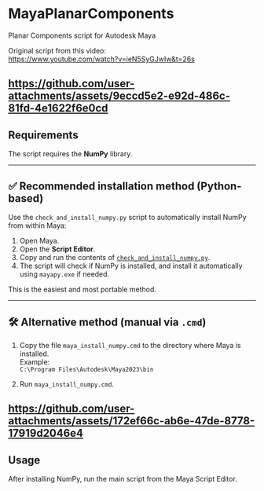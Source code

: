 # MayaPlanarComponents

Planar Components script for Autodesk Maya

Original script from this video:  
https://www.youtube.com/watch?v=ieN5SyGJwIw&t=26s

https://github.com/user-attachments/assets/9eccd5e2-e92d-486c-81fd-4e1622f6e0cd
---

## Requirements

The script requires the **NumPy** library.

---

## ✅ Recommended installation method (Python-based)

Use the `check_and_install_numpy.py` script to automatically install NumPy from within Maya:

1. Open Maya.
2. Open the **Script Editor**.
3. Copy and run the contents of [`check_and_install_numpy.py`](check_and_install_numpy.py).
4. The script will check if NumPy is installed, and install it automatically using `mayapy.exe` if needed.

This is the easiest and most portable method.

---

## 🛠️ Alternative method (manual via `.cmd`)

1. Copy the file `maya_install_numpy.cmd` to the directory where Maya is installed.  
   Example:  
   `C:\Program Files\Autodesk\Maya2023\bin`

2. Run `maya_install_numpy.cmd`.

https://github.com/user-attachments/assets/172ef66c-ab6e-47de-8778-17919d2046e4
---

## Usage

After installing NumPy, run the main script from the Maya Script Editor.
